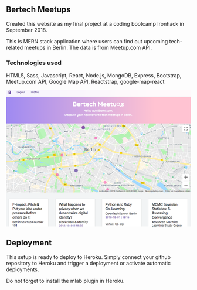 ## Bertech Meetups

Created this website as my final project at a coding bootcamp Ironhack in September 2018. 

This is MERN stack application where users can find out upcoming tech-related meetups in Berlin. The data is from Meetup.com API.

### Technologies used

HTML5, Sass, Javascript, React, Node.js, MongoDB, Express, Bootstrap, Meetup.com API, Google Map API, Reactstrap, google-map-react



<img src="./screenshot.png">


## Deployment

This setup is ready to deploy to Heroku. Simply connect your github repository to Heroku and trigger a deployment or activate automatic deployments.

Do not forget to install the mlab plugin in Heroku.
